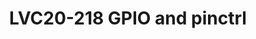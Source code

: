 ---
categories:
- lvc20
description: BoF session to discuss recent changes and current issues in gpio and
  pinctrl. For GPIO, we have new uAPI in the works and also the recent GPIO aggregator.
  For pinctrl, gpiod is starting to incorporate certain pinctrl aspects like bias.
  Linus Walleij, who is the maintainer, told me he thought is would be a good idea
  and agreed to attend if I organize it.
image: /assets/images/featured-images/lvc20/LVC20-218.png
session_id: LVC20-218
session_room: '[Track 2] Linux/Android'
session_slot:
  end_time: 2020-09-23 12:40
  start_time: 2020-09-23 12:15
session_speakers:
- speaker_bio: '&lt;span data-sheets-userformat=&#39;{&#34;2&#34;:769,&#34;3&#34;:{&#34;1&#34;:0},&#34;11&#34;:4,&#34;12&#34;:0}&#39;
    data-sheets-value=&#39;{&#34;1&#34;:2,&#34;2&#34;:&#34;Drew Fustini is an open
    hardware designer and embedded Linux developer. He serves on the board of directors
    for the Open Source Hardware Association and the BeagleBoard.org Foundation, and
    is an ambassador for the RISC-V Foundation. Drew designs circuit boards for OSH
    Park, a PCB manufacturing service, and maintains the Adafruit BeagleBone Python
    library.&#34;}&#39;&gt;Drew Fustini is an open hardware designer and embedded
    Linux developer. He serves on the board of directors for the Open Source Hardware
    Association and the BeagleBoard.org Foundation, and is an ambassador for the RISC-V
    Foundation. Drew designs circuit boards for OSH Park, a PCB manufacturing service,
    and maintains the Adafruit BeagleBone Python library.&lt;/span&gt;'
  speaker_company: BeagleBoard.org Foundation
  speaker_image: http://avatars.sched.co/c/59/1339430/avatar.jpg.320x320px.jpg?9fc
  speaker_name: Drew Fustini
  speaker_position: Linux developer and hardware designer
  speaker_role: attendee, speaker
session_track: Linux Kernel
tag: session
tags: Linux Kernel
title: LVC20-218 GPIO and pinctrl
amazon_s3_presentation_url: https://static.linaro.org/connect/lvc20/presentations/LVC20-218-0.pdf
amazon_s3_video_url: https://static.linaro.org/connect/lvc20/videos/lvc20-218.mp4
---